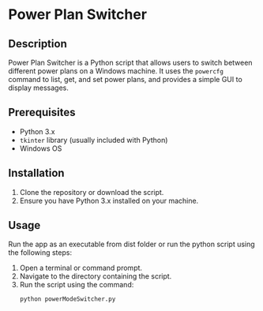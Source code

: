 # Power Plan Switcher

## Description
Power Plan Switcher is a Python script that allows users to switch between different power plans on a Windows machine. It uses the `powercfg` command to list, get, and set power plans, and provides a simple GUI to display messages.

## Prerequisites
- Python 3.x
- `tkinter` library (usually included with Python)
- Windows OS

## Installation
1. Clone the repository or download the script.
2. Ensure you have Python 3.x installed on your machine.

## Usage

Run the app as an executable from dist folder or run the python script using the following steps:

1. Open a terminal or command prompt.
2. Navigate to the directory containing the script.
3. Run the script using the command:
   ```sh
   python powerModeSwitcher.py